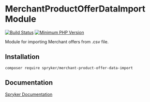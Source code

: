# MerchantProductOfferDataImport Module
[![Build Status](https://travis-ci.org/spryker/merchant-product-offer-data-import.svg)](https://travis-ci.org/spryker/merchant-product-offer-data-import)
[![Minimum PHP Version](https://img.shields.io/badge/php-%3E%3D%207.3-8892BF.svg)](https://php.net/)

Module for importing Merchant offers from .csv file.

## Installation

```
composer require spryker/merchant-product-offer-data-import
```

## Documentation

[Spryker Documentation](https://academy.spryker.com/developing_with_spryker/module_guide/modules.html)
